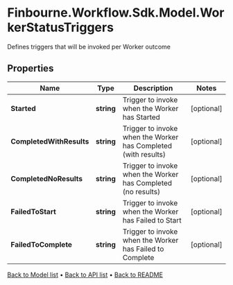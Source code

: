 # Finbourne.Workflow.Sdk.Model.WorkerStatusTriggers
Defines triggers that will be invoked per Worker outcome

## Properties

Name | Type | Description | Notes
------------ | ------------- | ------------- | -------------
**Started** | **string** | Trigger to invoke when the Worker has Started | [optional] 
**CompletedWithResults** | **string** | Trigger to invoke when the Worker has Completed (with results) | [optional] 
**CompletedNoResults** | **string** | Trigger to invoke when the Worker has Completed (no results) | [optional] 
**FailedToStart** | **string** | Trigger to invoke when the Worker has Failed to Start | [optional] 
**FailedToComplete** | **string** | Trigger to invoke when the Worker has Failed to Complete | [optional] 

[Back to Model list](../README.md#documentation-for-models) &#8226; [Back to API list](../README.md#documentation-for-api-endpoints) &#8226; [Back to README](../README.md)

